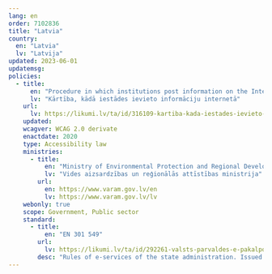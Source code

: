 ```yaml
---
lang: en
order: 7102836
title: "Latvia"
country:
  en: "Latvia"
  lv: "Latvija"
updated: 2023-06-01
updatemsg:
policies:
  - title:
      en: "Procedure in which institutions post information on the Internet"
      lv: "Kārtība, kādā iestādes ievieto informāciju internetā"
    url:
      lv: https://likumi.lv/ta/id/316109-kartiba-kada-iestades-ievieto-informaciju-interneta
    updated: 
    wcagver: WCAG 2.0 derivate
    enactdate: 2020
    type: Accessibility law
    ministries:
      - title:
          en: "Ministry of Environmental Protection and Regional Development"
          lv: "Vides aizsardzības un reģionālās attīstības ministrija"
        url:
          en: https://www.varam.gov.lv/en
          lv: https://www.varam.gov.lv/lv
    webonly: true
    scope: Government, Public sector
    standard:
      - title:
          en: "EN 301 549"
        url:
          lv: https://likumi.lv/ta/id/292261-valsts-parvaldes-e-pakalpojumu-noteikumi
        desc: "Rules of e-services of the state administration. Issued in accordance with the second part of Article 99 of the Law on State Administration"
---
```

